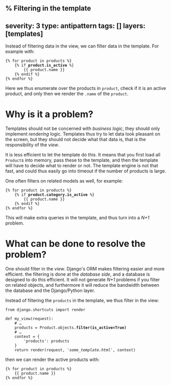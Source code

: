 % Filtering in the template
---
severity: 3
type: antipattern
tags: []
layers: [templates]
---

Instead of filtering data in the view, we can filter data in the template.
For example with:

<pre class="django"><code>{% for product in products %}
    {% if <b>product.is_active</b> %}
        {{ product.name }}
    {% endif %}
{% endfor %}</code></pre>

Here we thus enumerate over the products in `product`, check if it is an active
product, and only then we render the `.name` of the `product`.

# Why is it a problem?

Templates should not be concerned with *business logic*, they should only
implement *rendering* logic. Templates thus try to let data look pleasant
on the screen, but they should not decide what that data is, that is the
responsibility of the *view*.

It is less efficient to let the template do this. It means that you first load
all `Product`s into memory, pass these to the template, and then the template
will have to decide what to render or not. The template engine is not that fast,
and could thus easily go into timeout if the number of products is large.

One often filters on related models as well, for example:

<pre class="django"><code>{% for product in products %}
    {% if <b>product.category.is_active</b> %}
        {{ product.name }}
    {% endif %}
{% endfor %}</code></pre>

This will make extra queries in the template, and thus turn into a *N+1*
problem.

# What can be done to resolve the problem?

One should filter in the *view*. Django's ORM makes filtering easier and more
efficient. the filtering is done at the *database side*, and a database is
designed to do this efficient. It will not generate *N+1* problems if you filter
on related objects, and furthermore it will reduce the bandwidth between the
database and the Django/Python layer.

Instead of filtering the `products` in the template, we thus filter in the view:

<pre class="python"><code>from django.shortcuts import render

def my_view(request):
    # &hellip;
    products = Product.objects.<b>filter(is_active=True)</b>
    # &hellip;
    context = {
        'products': products
    }
    return render(request, <i>'some_template.html'</i>, context)</code></pre>

then we can render the active products with:

<pre class="django"><code>{% for product in products %}
    {{ product.name }}
{% endfor %}</code></pre>
